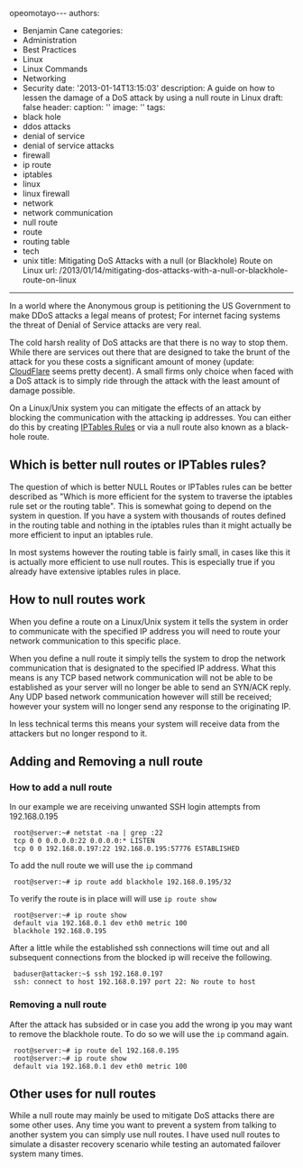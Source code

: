 opeomotayo---
authors:
- Benjamin Cane
categories:
- Administration
- Best Practices
- Linux
- Linux Commands
- Networking
- Security
date: '2013-01-14T13:15:03'
description: A guide on how to lessen the damage of a DoS attack by using a null route
  in Linux
draft: false
header:
  caption: ''
  image: ''
tags:
- black hole
- ddos attacks
- denial of service
- denial of service attacks
- firewall
- ip route
- iptables
- linux
- linux firewall
- network
- network communication
- null route
- route
- routing table
- tech
- unix
title: Mitigating DoS Attacks with a null (or Blackhole) Route on Linux
url: /2013/01/14/mitigating-dos-attacks-with-a-null-or-blackhole-route-on-linux

---

In a world where the Anonymous group is petitioning the US Government to make DDoS attacks a legal means of protest; For internet facing systems the threat of Denial of Service attacks are very real.

The cold harsh reality of DoS attacks are that there is no way to stop them. While there are services out there that are designed to take the brunt of the attack for you these costs a significant amount of money (update: [CloudFlare](https://www.cloudflare.com/) seems pretty decent). A small firms only choice when faced with a DoS attack is to simply ride through the attack with the least amount of damage possible.

On a Linux/Unix system you can mitigate the effects of an attack by blocking the communication with the attacking ip addresses. You can either do this by creating [IPTables Rules](http://bencane.com/2012/09/iptables-linux-firewall-rules-for-a-basic-web-server/) or via a null route also known as a black-hole route.

## Which is better null routes or IPTables rules?

The question of which is better NULL Routes or IPTables rules can be better described as "Which is more efficient for the system to traverse the iptables rule set or the routing table". This is somewhat going to depend on the system in question. If you have a system with thousands of routes defined in the routing table and nothing in the iptables rules than it might actually be more efficient to input an iptables rule.

In most systems however the routing table is fairly small, in cases like this it is actually more efficient to use null routes. This is especially true if you already have extensive iptables rules in place.

## How to null routes work

When you define a route on a Linux/Unix system it tells the system in order to communicate with the specified IP address you will need to route your network communication to this specific place.

When you define a null route it simply tells the system to drop the network communication that is designated to the specified IP address. What this means is any TCP based network communication will not be able to be established as your server will no longer be able to send an SYN/ACK reply. Any UDP based network communication however will still be received; however your system will no longer send any response to the originating IP.

In less technical terms this means your system will receive data from the attackers but no longer respond to it.

## Adding and Removing a null route

### How to add a null route

In our example we are receiving unwanted SSH login attempts from 192.168.0.195
     
     root@server:~# netstat -na | grep :22
     tcp 0 0 0.0.0.0:22 0.0.0.0:* LISTEN
     tcp 0 0 192.168.0.197:22 192.168.0.195:57776 ESTABLISHED

To add the null route we will use the `ip` command
     
     root@server:~# ip route add blackhole 192.168.0.195/32

To verify the route is in place will will use `ip route show`
     
     root@server:~# ip route show
     default via 192.168.0.1 dev eth0 metric 100
     blackhole 192.168.0.195

After a little while the established ssh connections will time out and all subsequent connections from the blocked ip will receive the following.
     
     baduser@attacker:~$ ssh 192.168.0.197
     ssh: connect to host 192.168.0.197 port 22: No route to host

### Removing a null route

After the attack has subsided or in case you add the wrong ip you may want to remove the blackhole route. To do so we will use the `ip` command again.

     root@server:~# ip route del 192.168.0.195
     root@server:~# ip route show
     default via 192.168.0.1 dev eth0 metric 100

## Other uses for null routes

While a null route may mainly be used to mitigate DoS attacks there are some other uses. Any time you want to prevent a system from talking to another system you can simply use null routes. I have used null routes to simulate a disaster recovery scenario while testing an automated failover system many times.
